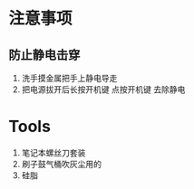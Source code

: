 # 注意事项
## 防止静电击穿
1. 洗手摸金属把手上静电导走
2. 把电源拔开后长按开机键 点按开机键 去除静电

# Tools
1. 笔记本螺丝刀套装
2. 刷子鼓气桶吹灰尘用的
3. 硅脂
